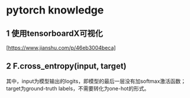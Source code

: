 # pytorch knowledge
## 1 使用tensorboardX可视化   
[https://www.jianshu.com/p/46eb3004beca]
## 2 F.cross_entropy(input, target)  
其中，input为模型输出的logits，即模型的最后一层没有加softmax激活函数；  
target为ground-truth labels，不需要转化为one-hot的形式。  
